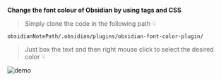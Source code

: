 **Change the font colour of Obsidian by using tags and CSS**

> Simply clone the code in the following path ☟

```
obsidianNotePath/.obsidian/plugins/obsidian-font-color-plugin/
```

> Just box the text and then right mouse click to select the desired color ☟

![demo](https://github.com/islinhan/obsidian-font-color-plugin/assets/110774262/2bdb1b36-8023-4841-9cf4-af8f7fe0585d)

